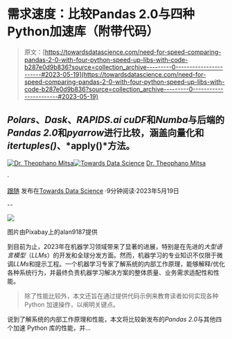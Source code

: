 # 需求速度：比较Pandas 2.0与四种Python加速库（附带代码）

> 原文：[https://towardsdatascience.com/need-for-speed-comparing-pandas-2-0-with-four-python-speed-up-libs-with-code-b287e0d9b836?source=collection_archive---------0-----------------------#2023-05-19](https://towardsdatascience.com/need-for-speed-comparing-pandas-2-0-with-four-python-speed-up-libs-with-code-b287e0d9b836?source=collection_archive---------0-----------------------#2023-05-19)

## *Polars*、*Dask*、*RAPIDS.ai cuDF*和*Numba*与后端的*Pandas 2.0*和*pyarrow*进行比较，涵盖向量化和*itertuples()*、*apply()*方法。

[](https://theomitsa.medium.com/?source=post_page-----b287e0d9b836--------------------------------)[![Dr. Theophano Mitsa](../Images/a39dfae5f4409120b840cd9182b148c6.png)](https://theomitsa.medium.com/?source=post_page-----b287e0d9b836--------------------------------)[](https://towardsdatascience.com/?source=post_page-----b287e0d9b836--------------------------------)[![Towards Data Science](../Images/a6ff2676ffcc0c7aad8aaf1d79379785.png)](https://towardsdatascience.com/?source=post_page-----b287e0d9b836--------------------------------) [Dr. Theophano Mitsa](https://theomitsa.medium.com/?source=post_page-----b287e0d9b836--------------------------------)

·

[跟随](https://medium.com/m/signin?actionUrl=https%3A%2F%2Fmedium.com%2F_%2Fsubscribe%2Fuser%2F7709c007f0ca&operation=register&redirect=https%3A%2F%2Ftowardsdatascience.com%2Fneed-for-speed-comparing-pandas-2-0-with-four-python-speed-up-libs-with-code-b287e0d9b836&user=Dr.+Theophano+Mitsa&userId=7709c007f0ca&source=post_page-7709c007f0ca----b287e0d9b836---------------------post_header-----------) 发布在[Towards Data Science](https://towardsdatascience.com/?source=post_page-----b287e0d9b836--------------------------------) ·9分钟阅读·2023年5月19日[](https://medium.com/m/signin?actionUrl=https%3A%2F%2Fmedium.com%2F_%2Fvote%2Ftowards-data-science%2Fb287e0d9b836&operation=register&redirect=https%3A%2F%2Ftowardsdatascience.com%2Fneed-for-speed-comparing-pandas-2-0-with-four-python-speed-up-libs-with-code-b287e0d9b836&user=Dr.+Theophano+Mitsa&userId=7709c007f0ca&source=-----b287e0d9b836---------------------clap_footer-----------)

--

[](https://medium.com/m/signin?actionUrl=https%3A%2F%2Fmedium.com%2F_%2Fbookmark%2Fp%2Fb287e0d9b836&operation=register&redirect=https%3A%2F%2Ftowardsdatascience.com%2Fneed-for-speed-comparing-pandas-2-0-with-four-python-speed-up-libs-with-code-b287e0d9b836&source=-----b287e0d9b836---------------------bookmark_footer-----------)![](../Images/3e9e1405f4a9150be078fd1dfff4beda.png)

图片由Pixabay上的alan9187提供

到目前为止，2023年在机器学习领域带来了显著的进展，特别是在先进的*大型语言模型*（*LLMs*）的开发和全球分发方面。然而，机器学习的专业知识不仅限于微调*LLMs*和提示工程。一个机器学习专家了解系统的内部工作原理，能够解释/优化各种系统行为，并最终负责机器学习解决方案的整体质量、业务需求适配性和性能。

> 除了性能比较外，本文还旨在通过提供代码示例来教育读者如何实现各种 Python 加速操作，以阐明关键点。

说到了解系统的内部工作原理和性能，本文将比较新发布的*Pandas 2.0*与其他四个加速 Python 库的性能，并…
